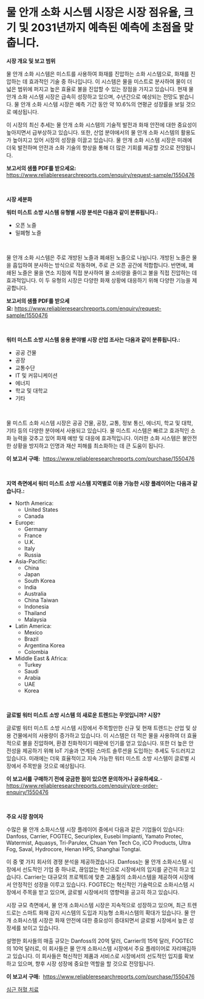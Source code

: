 <p><h1>물 안개 소화 시스템 시장은 시장 점유율, 크기 및 2031년까지 예측된 예측에 초점을 맞춥니다.</h1></p><p><strong>시장 개요 및 보고 범위</strong></p>
<p><p>물 안개 소화 시스템은 미스트를 사용하여 화재를 진압하는 소화 시스템으로, 화재를 진압하는 데 효과적인 기술 중 하나입니다. 이 시스템은 물을 미스트로 분사하여 물이 더 넓은 범위에 퍼지고 높은 효율로 불을 진압할 수 있는 장점을 가지고 있습니다. 현재 물 안개 소화 시스템 시장은 급속히 성장하고 있으며, 수년간으로 예상되는 전망도 밝습니다. 물 안개 소화 시스템 시장은 예측 기간 동안 약 10.6%의 연평균 성장률을 보일 것으로 예상됩니다. </p><p>이 시장의 최신 추세는 물 안개 소화 시스템의 기술적 발전과 화재 안전에 대한 중요성이 높아지면서 급부상하고 있습니다. 또한, 산업 분야에서의 물 안개 소화 시스템의 활용도가 높아지고 있어 시장의 성장을 이끌고 있습니다. 물 안개 소화 시스템 시장은 미래에 더욱 발전하며 안전과 소화 기술의 향상을 통해 더 많은 기회를 제공할 것으로 전망됩니다.</p></p>
<p><strong>보고서의 샘플 PDF를 받으세요:</strong> <a href="https://www.reliableresearchreports.com/enquiry/request-sample/1550476">https://www.reliableresearchreports.com/enquiry/request-sample/1550476</a></p>
<p>&nbsp;</p>
<p><strong>시장 세분화</strong></p>
<p><strong>워터 미스트 소방 시스템 유형별 시장 분석은 다음과 같이 분류됩니다.:</strong></p>
<p><ul><li>오픈 노즐</li><li>밀폐형 노즐</li></ul></p>
<p>&nbsp;</p>
<p><p>물 안개 소화 시스템은 주로 개방된 노즐과 폐쇄된 노즐으로 나뉩니다. 개방된 노즐은 물을 흡입하여 분사하는 방식으로 작동하며, 주로 큰 오픈 공간에 적합합니다. 반면에, 폐쇄된 노즐은 물을 연소 지점에 직접 분사하여 물 소비량을 줄이고 불을 직접 진압하는 데 효과적입니다. 이 두 유형의 시장은 다양한 화재 상황에 대응하기 위해 다양한 기능을 제공합니다.</p></p>
<p><strong>보고서의 샘플 PDF를 받으세요:</strong>&nbsp;<a href="https://www.reliableresearchreports.com/enquiry/request-sample/1550476">https://www.reliableresearchreports.com/enquiry/request-sample/1550476</a></p>
<p>&nbsp;</p>
<p><strong> 워터 미스트 소방 시스템 응용 분야별 시장 산업 조사는 다음과 같이 분류됩니다.:</strong></p>
<p><ul><li>공공 건물</li><li>공장</li><li>교통수단</li><li>IT 및 커뮤니케이션</li><li>에너지</li><li>학교 및 대학교</li><li>기타</li></ul></p>
<p>&nbsp;</p>
<p><p>물 미스트 소화 시스템 시장은 공공 건물, 공장, 교통, 정보 통신, 에너지, 학교 및 대학, 기타 등의 다양한 분야에서 사용되고 있습니다. 물 미스트 시스템은 빠르고 효과적인 소화 능력을 갖추고 있어 화재 예방 및 대응에 효과적입니다. 이러한 소화 시스템은 불안전한 상황을 방지하고 인명과 재산 피해를 최소화하는 데 큰 도움이 됩니다.</p></p>
<p><strong>이 보고서 구매:</strong>&nbsp; <a href="https://www.reliableresearchreports.com/purchase/1550476">https://www.reliableresearchreports.com/purchase/1550476</a></p>
<p>&nbsp;</p>
<p><strong>지역 측면에서 워터 미스트 소방 시스템 지역별로 이용 가능한 시장 플레이어는 다음과 같습니다.:</strong></p>
<p><ul>
    <li>
        North America:
        <ul>
            <li>United States</li>
            <li>Canada</li>
        </ul>
    </li>
    <li>
        Europe:
        <ul>
            <li>Germany</li>
            <li>France</li>
            <li>U.K.</li>
            <li>Italy</li>
            <li>Russia</li>
        </ul>
    </li>
    <li>
        Asia-Pacific:
        <ul>
            <li>China</li>
            <li>Japan</li>
            <li>South Korea</li>
            <li>India</li>
            <li>Australia</li>
            <li>China Taiwan</li>
            <li>Indonesia</li>
            <li>Thailand</li>
            <li>Malaysia</li>
        </ul>
    </li>
    <li>
        Latin America:
        <ul>
            <li>Mexico</li>
            <li>Brazil</li>
            <li>Argentina Korea</li>
            <li>Colombia</li>
        </ul>
    </li>
    <li>
        Middle East & Africa:
        <ul>
            <li>Turkey</li>
            <li>Saudi</li>
            <li>Arabia</li>
            <li>UAE</li>
            <li>Korea</li>
        </ul>
    </li>
    </ul></p>
<p>&nbsp;</p>
<p><strong>글로벌 워터 미스트 소방 시스템 의 새로운 트렌드는 무엇입니까? 시장?</strong></p>
<p><p>글로벌 워터 미스트 소방 시스템 시장에서 주목할만한 신규 및 현재 트렌드는 산업 및 상용 건물에서의 사용량이 증가하고 있습니다. 이 시스템은 더 적은 물을 사용하여 더 효율적으로 불을 진압하며, 환경 친화적이기 때문에 인기를 얻고 있습니다. 또한 더 높은 안전성을 제공하기 위해 IoT 기술과 연계된 스마트 솔루션을 도입하는 추세도 두드러지고 있습니다. 미래에는 더욱 효율적이고 지속 가능한 워터 미스트 소방 시스템이 글로벌 시장에서 주목받을 것으로 예상됩니다.</p></p>
<p><strong>이 보고서를 구매하기 전에 궁금한 점이 있으면 문의하거나 공유하세요.</strong>- <a href="https://www.reliableresearchreports.com/enquiry/pre-order-enquiry/1550476">https://www.reliableresearchreports.com/enquiry/pre-order-enquiry/1550476</a></p>
<p>&nbsp;</p>
<p><strong>주요 시장 참여자</strong></p>
<p><p>수많은 물 안개 소화시스템 시장 플레이어 중에서 다음과 같은 기업들이 있습니다: Danfoss, Carrier, FOGTEC, Securiplex, Eusebi Impianti, Yamato Protec, Watermist, Aquasys, Tri-Parulex, Chuan Yen Tech Co, iCO Products, Ultra Fog, Saval, Hydrocore, Henan HPS, Shanghai Tongtai. </p><p>이 중 몇 가지 회사의 경쟁 분석을 제공하겠습니다. Danfoss는 물 안개 소화시스템 시장에서 선도적인 기업 중 하나로, 끊임없는 혁신으로 시장에서의 입지를 굳건히 하고 있습니다. Carrier는 대규모의 프로젝트에 맞춘 고품질의 소화시스템을 제공하여 시장에서 안정적인 성장을 이루고 있습니다. FOGTEC는 혁신적인 기술력으로 소화시스템 시장에서 주목을 받고 있으며, 글로벌 시장에서의 영향력을 공고히 하고 있습니다.</p><p>시장 규모 측면에서, 물 안개 소화시스템 시장은 지속적으로 성장하고 있으며, 최근 트렌드로는 스마트 화재 감지 시스템의 도입과 지능형 소화시스템의 확대가 있습니다. 물 안개 소화시스템 시장은 화재 안전에 대한 중요성이 증대되면서 글로벌 시장에서 높은 성장세를 보이고 있습니다.</p><p>설명한 회사들의 매출 규모는 Danfoss의 20억 달러, Carrier의 15억 달러, FOGTEC의 10억 달러로, 이 회사들은 물 안개 소화시스템 시장에서 주요 플레이어로 자리매김하고 있습니다. 이 회사들은 혁신적인 제품과 서비스로 시장에서의 선도적인 입지를 확보하고 있으며, 향후 시장 성장에 중요한 역할을 할 것으로 전망됩니다.</p></p>
<p><strong>이 보고서 구매:</strong>&nbsp;&nbsp;<a href="https://www.reliableresearchreports.com/purchase/1550476">https://www.reliableresearchreports.com/purchase/1550476</a></p>
<p><p><a href="https://github.com/sougarounis/Market-Research-Report-List-3/blob/main/67681766055.md">심근 허혈 치료</a></p></p>
